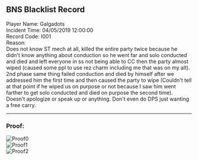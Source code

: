 ## BNS Blacklist Record
Player Name: Galgadots    
Incident Time: 04/05/2019 12:00:00    
Record Code: I001     
Reason:  
Does not know ST mech at all, killed the entire party twice because he didn't know anything about conduction so he went far and solo conducted and died and left everyone in ss not being able to CC then the party almost wiped (caused some ppl to use rez charm including me that was on my alt). 2nd phase same thing failed conduction and died by himself after we addressed him the first time and then caused the party to wipe (Couldn't tell at that point if he wiped us on purpose or not because I saw him went farther to get solo conducted and died on purpose the second time). Doesn't apologize or speak up or anything. Don't even do DPS just wanting a free carry.  

----
### Proof:
![Proof0](https://cdn.discordapp.com/attachments/437800907523096586/563690907283619860/unknown.png "Proof0")  
![Proof1](https://cdn.discordapp.com/attachments/437800907523096586/563691129049186305/unknown.png  "Proof1")  
![Proof2](https://cdn.discordapp.com/attachments/437800907523096586/563691478581248000/unknown.png "Proof2")  
  

